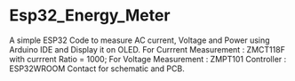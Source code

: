 # Esp32_Energy_Meter
A simple ESP32 Code to measure AC current, Voltage and Power using Arduino IDE and Display it on OLED. 
For Currrent Measurement : ZMCT118F with currrent Ratio = 1000;
For Voltage Measurement : ZMPT101
Controller : ESP32WROOM
Contact for schematic and PCB. 
